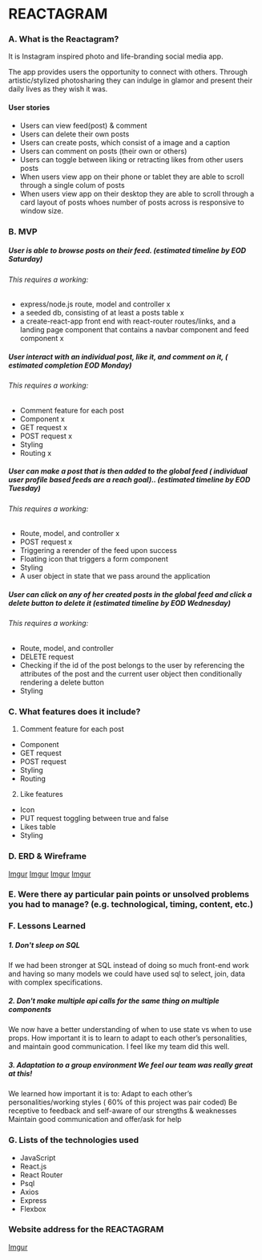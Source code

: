 # REACTAGRAM

### A. What is the Reactagram? 

It is Instagram inspired photo and life-branding social media app. 

The app provides users the opportunity to connect with others.
Through artistic/stylized photosharing they can indulge in glamor and present their daily lives as they wish it was. 

#### User stories 

- Users can view feed(post) & comment 
- Users can delete their own posts 
- Users can create posts, which consist of a image and a caption 
- Users can comment on posts (their own or others)
- Users can toggle between liking or retracting likes from other users posts 
- When users view app on their phone or tablet they are able to scroll through a single colum of posts 
- When users view app on their desktop they are able to scroll through a card layout of posts whoes number of posts across is responsive to window size. 


### B. MVP 

##### User is able to  browse posts on their feed. (estimated timeline by EOD Saturday)

###### This requires a working: 
- express/node.js  route, model and controller x
- a seeded db, consisting of at least a posts table x
- a create-react-app  front end with react-router routes/links, and a landing page component that contains a navbar component and feed component x

##### User interact with an individual post, like  it, and comment on it, ( estimated completion EOD Monday)

###### This requires a working: 
- Comment feature  for each post
- Component x
- GET request x
- POST request x
- Styling 
- Routing x

##### User can make a post  that is then added to the global feed ( individual user profile based feeds are a reach goal).. (estimated timeline by EOD Tuesday)

###### This requires a working: 
- Route, model, and controller x
- POST request x
- Triggering a rerender of the feed upon success
- Floating icon  that triggers a form component
- Styling
- A user object in state that we pass around the application

##### User can click on any  of her created posts in the  global feed and click a delete button to delete it  (estimated timeline by EOD Wednesday)

###### This requires a working: 
- Route, model, and controller
- DELETE  request
- Checking  if the id of the post  belongs to the user by referencing the  attributes of the post and the current user object then conditionally rendering a delete button 
- Styling


### C. What features does it include? 

1. Comment feature for each post 
- Component 
- GET request 
- POST request 
- Styling 
- Routing 


2. Like features 
- Icon 
- PUT request toggling between true and false 
- Likes table 
- Styling 


### D. ERD & Wireframe 

[Imgur](../images/erd.png)
[Imgur](../images/LandingPage.png)
[Imgur](../images/createPost.png)
[Imgur](../images/comment.png)


### E. Were there ay particular pain points or unsolved problems you had to manage? (e.g. technological, timing, content, etc.)




### F. Lessons Learned

##### 1. Don't sleep on SQL
If we had been stronger at SQL instead of doing so much front-end work and having so many models we could have used sql to select, join,  data with complex specifications.

##### 2. Don't make multiple api calls for the same thing on multiple components
We now have a  better understanding of when to use state vs  when to use props. 
How important it is to learn to adapt to each other’s personalities, and maintain good communication. I feel like my team did this well.

##### 3. Adaptation to a group environment *We feel our team was really great at this!*
We learned how important it is to:
Adapt to each other’s personalities/working styles ( 60% of this project was pair coded)
Be receptive  to  feedback and  self-aware  of our  strengths & weaknesses
Maintain  good communication and offer/ask for help


### G. Lists of the technologies used 

- JavaScript 
- React.js
- React Router 
- Psql
- Axios 
- Express 
- Flexbox 


### Website address for the REACTAGRAM 
[Imgur](https://i.imgur.com/6WPyY2Q.png)